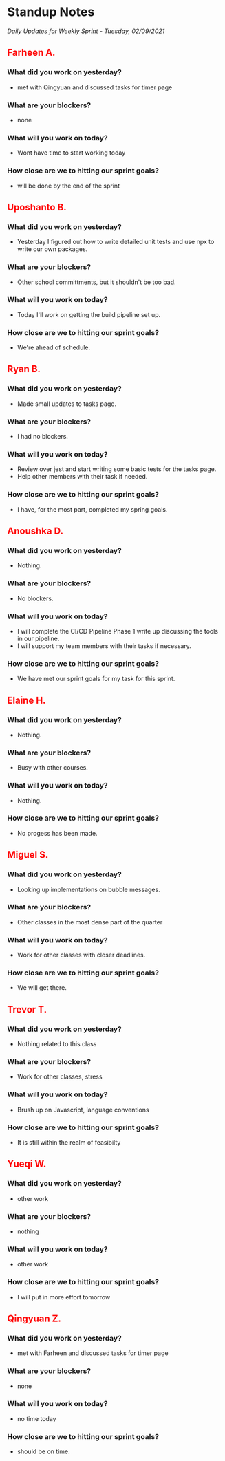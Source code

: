 # Standup Notes

_Daily Updates for Weekly Sprint - Tuesday, 02/09/2021_

## <span style="color: red;">Farheen A.</span>

### What did you work on yesterday?

- met with Qingyuan and discussed tasks for timer page

### What are your blockers?

- none

### What will you work on today?

- Wont have time to start working today

### How close are we to hitting our sprint goals?

- will be done by the end of the sprint

## <span style="color: red;">Uposhanto B.</span>

### What did you work on yesterday?

- Yesterday I figured out how to write detailed unit tests and use npx to write our own packages.

### What are your blockers?

- Other school committments, but it shouldn't be too bad.

### What will you work on today?

- Today I'll work on getting the build pipeline set up.

### How close are we to hitting our sprint goals?

- We're ahead of schedule.

## <span style="color: red;">Ryan B.</span>

### What did you work on yesterday?

- Made small updates to tasks page.

### What are your blockers?

- I had no blockers.

### What will you work on today?

- Review over jest and start writing some basic tests for the tasks page.
- Help other members with their task if needed.

### How close are we to hitting our sprint goals?

- I have, for the most part, completed my spring goals.

## <span style="color: red;">Anoushka D.</span>

### What did you work on yesterday?

- Nothing.

### What are your blockers?

- No blockers.

### What will you work on today?

- I will complete the CI/CD Pipeline Phase 1 write up discussing the tools in our pipeline.
- I will support my team members with their tasks if necessary.

### How close are we to hitting our sprint goals?

- We have met our sprint goals for my task for this sprint.

## <span style="color: red;">Elaine H.</span>

### What did you work on yesterday?

- Nothing.

### What are your blockers?

- Busy with other courses.

### What will you work on today?

- Nothing.

### How close are we to hitting our sprint goals?

- No progess has been made.

## <span style="color: red;">Miguel S.</span>

### What did you work on yesterday?

- Looking up implementations on bubble messages.

### What are your blockers?

- Other classes in the most dense part of the quarter

### What will you work on today?

- Work for other classes with closer deadlines.

### How close are we to hitting our sprint goals?

- We will get there.

## <span style="color: red;">Trevor T.</span>

### What did you work on yesterday?

- Nothing related to this class

### What are your blockers?

- Work for other classes, stress

### What will you work on today?

- Brush up on Javascript, language conventions

### How close are we to hitting our sprint goals?

- It is still within the realm of feasibilty

## <span style="color: red;">Yueqi W.</span>

### What did you work on yesterday?

- other work

### What are your blockers?

- nothing

### What will you work on today?

- other work

### How close are we to hitting our sprint goals?

- I will put in more effort tomorrow

## <span style="color: red;">Qingyuan Z.</span>

### What did you work on yesterday?

- met with Farheen and discussed tasks for timer page

### What are your blockers?

- none

### What will you work on today?

- no time today

### How close are we to hitting our sprint goals?

- should be on time.
